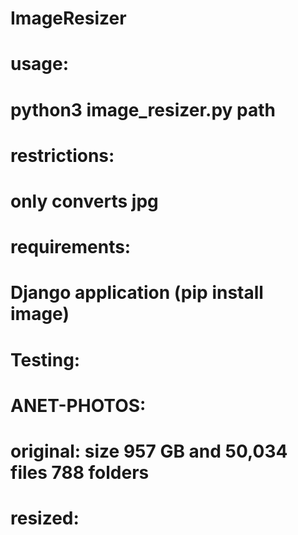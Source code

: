 # ImageResizer
# usage:
#   python3 image_resizer.py path
# restrictions:
#   only converts jpg
# requirements:
#   Django application (pip install image)
#
# Testing:
# ANET-PHOTOS: 
#   original: size 957 GB and 50,034 files 788 folders
#   resized: